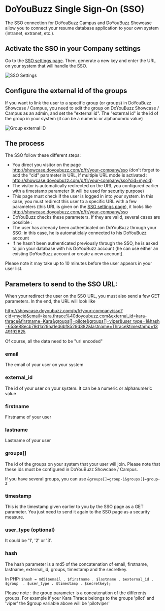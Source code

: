 DoYouBuzz Single Sign-On (SSO)
=======

The SSO connection for DoYouBuzz Campus and DoYouBuzz Showcase allow you to connect your resume database application to your own system (intranet, extranet, etc.).

## Activate the SSO in your Company settings

Go to the [SSO settings page](http://showcase.doyoubuzz.com/a/settings/sso). Then, generate a new key and enter the  URL on your system that will handle the SSO.

![SSO Settings](http://stock.doyoubuzz.com/doc/sso/sso-settings.png "SSO Settings")

## Configure the external id of the groups

If you want to link the user to a specific group (or groups) in DoYouBuzz Showcase / Campus, you need to edit the group on DoYouBuzz Showcase / Campus as an admin, and set the "external id". The "external id" is the id of the group in your system (it can be a numeric or alphanumric value)

![Group external ID](http://stock.doyoubuzz.com/doc/sso/group-external.png "Group External Id")

## The process

The SSO follow these different steps:

* You direct you visitor on the page http://showcase.doyoubuzz.com/p/fr/your-company/sso (don't forget to add the "cid" parameter in URL, if multiple URL mode is activated : http://showcase.doyoubuzz.com/p/fr/your-company/sso?cid=mycid)
* The visitor is automatically redirected on the URL you configured earlier with a timestamp parameter (it will be used for security purpose)
* This page must check if the user is logged in into your system. In this case, you must redirect this user to a specific URL with a few parameters (this URL is given on the [SSO settings page](http://showcase.doyoubuzz.com/a/settings/sso)), it looks like http://showcase.doyoubuzz.com/p/fr/your-company/sso 
* DoYouBuzz checks these parameters. If they are valid, several cases are possible :
 * The user has alreeady been authenticated on DoYouBuzz through your SSO: in this case, he is automaticlaly connected to his DoYouBuzz account
 * If he hasn't been authenticated previously through the SSO, he is asked to join your database with his DoYouBuzz account (he can use either an existing DoYouBuzz account or create a new account). 

Please note it may take up to 10 minutes before the user appears in your user list.

## Parameters to send to the SSO URL: 

When your redirect the user on the SSO URL, you must also send a few GET parameters. In the end, the URL will look like 

http://showcase.doyoubuzz.com/p/fr/your-company/sso?cid=mycid&email=kara.thrace%40doyoubuzz.com&external_id=kara-thrace&firstname=Kara&groups[]=pilote&groups[]=viper&user_type=1&hash=653e88ecb79d1a29aa1ed6bf8529d382&lastname=Thrace&timestamp=1349192825

Of course, all the data need to be "url encoded"

### email

The email of your user on your system

### external_id

The id of your user on your system. It can be a numeric or alphanumeric value

### firstname

Firstname of your user

### lastname

Lastname of your user

### groups[]

The id of the groups on your system that your user will join. Please note that these ids must be configured in DoYouBuzz Showcase / Campus.

If you have several groups, you can use ```&groups[]=group-1&groups[]=group-2```

### timestamp

This is the timestamp given earlier to you by the SSO page as a GET parameter. You just need to send it again to the SSO page as a security measure.

### user_type (optional)

It could be '1', '2' or '3'.

### hash

The hash parameter is a md5 of the concatenation of email, firstname, lastname, external_id, groups, timestamp and the secretkey.

In PHP: ```$hash = md5($email . $firstname . $lastname . $external_id . $group 
. $user_type . $timestamp . $secretkey);```

Please note : the group parameter is a concatenation of the differents groups. For example if your Kara Thrace belongs to the groups 'pilot' and 'viper' the $group variable above will be 'pilotviper'
